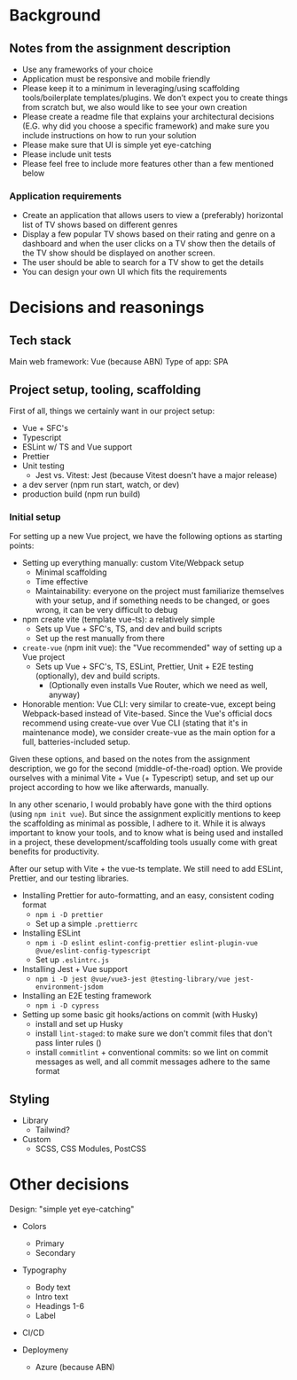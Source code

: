 # Background

## Notes from the assignment description

- Use any frameworks of your choice
- Application must be responsive and mobile friendly
- Please keep it to a minimum in leveraging/using scaffolding tools/boilerplate
  templates/plugins. We don’t expect you to create things from scratch but, we also
  would like to see your own creation
- Please create a readme file that explains your architectural decisions (E.G. why did
  you choose a specific framework) and make sure you include instructions on how to
  run your solution
- Please make sure that UI is simple yet eye-catching
- Please include unit tests
- Please feel free to include more features other than a few mentioned below

### Application requirements

- Create an application that allows users to view a (preferably) horizontal list of TV shows based
  on different genres
- Display a few popular TV shows based on their rating and genre on a dashboard
  and when the user clicks on a TV show then the details of the TV show should be displayed on another screen.
- The user should be able to search for a TV show to get the details
- You can design your own UI which fits the requirements

# Decisions and reasonings

## Tech stack

Main web framework: Vue (because ABN)
Type of app: SPA

## Project setup, tooling, scaffolding

First of all, things we certainly want in our project setup:

- Vue + SFC's
- Typescript
- ESLint w/ TS and Vue support
- Prettier
- Unit testing
  - Jest vs. Vitest: Jest (because Vitest doesn't have a major release)
- a dev server (npm run start, watch, or dev)
- production build (npm run build)

### Initial setup

For setting up a new Vue project, we have the following options as starting points:

- Setting up everything manually: custom Vite/Webpack setup
  - Minimal scaffolding
  - Time effective
  - Maintainability: everyone on the project must familiarize themselves with your setup, and if something needs to be
    changed, or goes wrong, it can be very difficult to debug
- npm create vite (template vue-ts): a relatively simple
  - Sets up Vue + SFC's, TS, and dev and build scripts
  - Set up the rest manually from there
- `create-vue` (npm init vue): the "Vue recommended" way of setting up a Vue project
  - Sets up Vue + SFC's, TS, ESLint, Prettier, Unit + E2E testing (optionally), dev and build scripts.
    - (Optionally even installs Vue Router, which we need as well, anyway)
- Honorable mention: Vue CLI: very similar to create-vue, except being Webpack-based instead of Vite-based. Since the
  Vue's official docs recommend using create-vue over Vue CLI (stating that it's in maintenance mode), we consider
  create-vue as the main option for a full, batteries-included setup.

Given these options, and based on the notes from the assignment description, we go for the second (middle-of-the-road)
option. We provide ourselves with a minimal Vite + Vue (+ Typescript) setup, and set up our project according to how
we like afterwards, manually.

In any other scenario, I would probably have gone with the third options (using `npm init vue`). But since the
assignment explicitly mentions to keep the scaffolding as minimal as possible, I adhere to it. While it is always
important to know your tools, and to know what is being used and installed in a project, these development/scaffolding
tools usually come with great benefits for productivity.

After our setup with Vite + the vue-ts template. We still need to add ESLint, Prettier, and our testing libraries.

- Installing Prettier for auto-formatting, and an easy, consistent coding format
  - `npm i -D prettier`
  - Set up a simple `.prettierrc`
- Installing ESLint
  - `npm i -D eslint eslint-config-prettier eslint-plugin-vue @vue/eslint-config-typescript`
  - Set up `.eslintrc.js`
- Installing Jest + Vue support
  - `npm i -D jest @vue/vue3-jest @testing-library/vue jest-environment-jsdom`
- Installing an E2E testing framework
  - `npm i -D cypress`
- Setting up some basic git hooks/actions on commit (with Husky)
  - install and set up Husky
  - install `lint-staged`: to make sure we don't commit files that don't pass linter rules ()
  - install `commitlint` + conventional commits: so we lint on commit messages as well, and all commit messages adhere to
    the same format

## Styling

- Library
  - Tailwind?
- Custom
  - SCSS, CSS Modules, PostCSS

# Other decisions

Design: "simple yet eye-catching"

- Colors
  - Primary
  - Secondary
- Typography

  - Body text
  - Intro text
  - Headings 1-6
  - Label

- CI/CD
- Deploymeny
  - Azure (because ABN)
